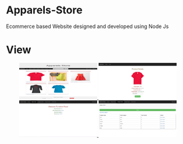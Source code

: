 # Apparels-Store
Ecommerce based Website designed and developed using Node Js

# View
<div align="center">
  
  <a target="_blank" href="https://raw.githubusercontent.com/AsifNoman/Apparels-Store/master/public/image/apparels1.png">
    <img src="https://raw.githubusercontent.com/AsifNoman/Apparels-Store/master/public/image/apparels1.png" alt="apparels1" width="auto" height="100">
  </a>

  <a target="_blank" href="https://raw.githubusercontent.com/AsifNoman/Apparels-Store/master/public/image/apparels5.PNG">
    <img  src="https://raw.githubusercontent.com/AsifNoman/Apparels-Store/master/public/image/apparels5.PNG" alt="apparels1" width="auto" height="100">
  </a>

  <a target="_blank" href="https://raw.githubusercontent.com/AsifNoman/Apparels-Store/master/public/image/apparels3.PNG">
    <img  src="https://raw.githubusercontent.com/AsifNoman/Apparels-Store/master/public/image/apparels3.PNG" alt="apparels1" width="auto" height="100">
  </a>

  <a target="_blank" href="https://raw.githubusercontent.com/AsifNoman/Apparels-Store/master/public/image/apparels4.PNG">
    <img  src="https://raw.githubusercontent.com/AsifNoman/Apparels-Store/master/public/image/apparels4.PNG" alt="apparels1" width="auto" height="100">
  </a>
  
</div>
